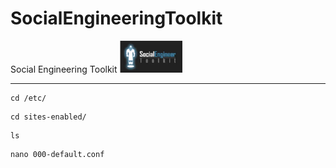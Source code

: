 # SocialEngineeringToolkit
Social Engineering Toolkit
<img src="SE.png" width="20%">
<hr>

```terminal
cd /etc/
```
```terminal
cd sites-enabled/
```
```terminal
ls
```
```terminal
nano 000-default.conf
```